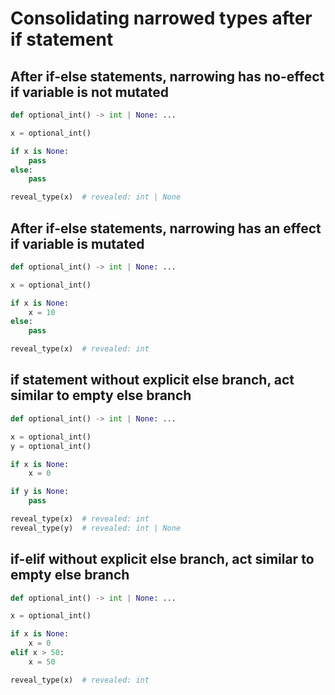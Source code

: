# Consolidating narrowed types after if statement

## After if-else statements, narrowing has no-effect if variable is not mutated

```py
def optional_int() -> int | None: ...

x = optional_int()

if x is None:
    pass
else:
    pass

reveal_type(x)  # revealed: int | None
```

## After if-else statements, narrowing has an effect if variable is mutated

```py
def optional_int() -> int | None: ...

x = optional_int()

if x is None:
    x = 10
else:
    pass

reveal_type(x)  # revealed: int
```

## if statement without explicit else branch, act similar to empty else branch

```py
def optional_int() -> int | None: ...

x = optional_int()
y = optional_int()

if x is None:
    x = 0

if y is None:
    pass

reveal_type(x)  # revealed: int
reveal_type(y)  # revealed: int | None
```

## if-elif without explicit else branch, act similar to empty else branch

```py
def optional_int() -> int | None: ...

x = optional_int()

if x is None:
    x = 0
elif x > 50:
    x = 50

reveal_type(x)  # revealed: int
```
